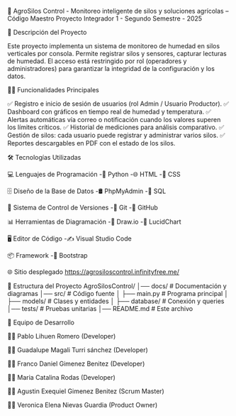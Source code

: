  🚜 AgroSilos Control - Monitoreo inteligente de silos y soluciones agrícolas – Código Maestro
Proyecto Integrador 1 - Segundo Semestre - 2025

🧾 Descripción del Proyecto

Este proyecto implementa un sistema de monitoreo de humedad en silos verticales por consola. Permite registrar silos y sensores, capturar lecturas de humedad. El acceso está restringido por rol (operadores y administradores) para garantizar la integridad de la configuración y los datos.

🧑‍💻 Funcionalidades Principales

✅ Registro e inicio de sesión de usuarios (rol Admin / Usuario Productor). ✅ Dashboard con gráficos en tiempo real de humedad y temperatura. ✅ Alertas automáticas vía correo o notificación cuando los valores superen los límites críticos. ✅ Historial de mediciones para análisis comparativo. ✅ Gestión de silos: cada usuario puede registrar y administrar varios silos. ✅ Reportes descargables en PDF con el estado de los silos.

🛠️ Tecnologías Utilizadas

💻 Lenguajes de Programación
-🐍 Python
-🌐 HTML
-🎨 CSS

🗄️ Diseño de la Base de Datos
-🛢️ PhpMyAdmin
-🧾 SQL

🔧 Sistema de Control de Versiones
-🌱 Git
-🐙 GitHub

📊 Herramientas de Diagramación
-📝 Draw.io
-📐 LucidChart

🖥️ Editor de Código
-✍️ Visual Studio Code

📦 Framework
-🎨 Bootstrap

🌐 Sitio desplegado
https://agrosiloscontrol.infinityfree.me/

📂 Estructura del Proyecto
AgroSilosControl/
│── docs/             # Documentación y diagramas
│── src/              # Código fuente
│   ├── main.py       # Programa principal
│   ├── models/       # Clases y entidades
│   ├── database/     # Conexión y queries
│── tests/            # Pruebas unitarias
│── README.md         # Este archivo

👥 Equipo de Desarrollo

👩‍💻 Pablo Lihuen Romero (Developer)

👨‍💻 Guadalupe Magali Turri sánchez (Developer)

👨‍💻 Franco Daniel Gimenez Benitez (Developer)

👨‍💻 Maria Catalina Rodas (Developer)

👨‍💻 Agustin Exequiel Gimenez Benitez (Scrum Master)

👨‍💻 Veronica Elena Nievas Guardia (Product Owner)